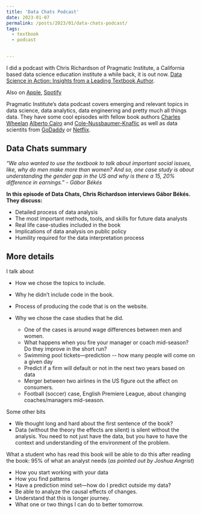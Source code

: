 ```yaml
---
title: 'Data Chats Podcast'
date: 2023-01-07
permalink: /posts/2023/01/data-chats-podcast/
tags:
  - textbook
  - podcast
  

---
```


I did a podcast with Chris Richardson of Pragmatic Institute, a California based data science education institute a while back, it is out now. 
[Data Science in Action: Insights from a Leading Textbook Author](https://ds30.podbean.com/). 

Also on [Apple](https://podcasts.apple.com/us/podcast/data-science-in-action-insights-from-a-leading/id1507005455?i=1000592893701), [Spotify](https://open.spotify.com/episode/0p8nrfxxhdKxp5Zm7tqcVx)

Pragmatic Institute‘s data podcast covers emerging and relevant topics in data science, data analytics, data engineering and pretty much all things data. They have some cool episodes with fellow book authors [Charles Wheelan](https://podcasts.apple.com/us/podcast/charles-wheelan-author-of-naked-statistics-why-data/id1507005455?i=1000571592075) [Alberto Cairo](https://podcasts.apple.com/us/podcast/data-visualization-and-how-to-stop-your-charts-from-lying/id1507005455?i=1000576620853) and [Cole-Nussbaumer-Knaflic](https://podcasts.apple.com/us/podcast/strategies-to-tell-better-stories-with-data/id1507005455?i=1000579708479) as well as data scientits from [GoDaddy](https://podcasts.apple.com/us/podcast/godaddys-senior-data-scientist-on-evaluating-customer/id1507005455?i=1000585882813) or [Netflix](https://podcasts.apple.com/us/podcast/beyond-recommendations-content-data-science-netflix/id1507005455?i=1000529859413).


## Data Chats summary


*“We also wanted to use the textbook to talk about important social issues, like, why do men make more than women? And so, one case study is about understanding the gender gap in the US and why is there a 15, 20% difference in earnings.” - Gábor Békés*
 
**In this episode of Data Chats, Chris Richardson interviews Gábor Békés. They discuss:**

* Detailed process of data analysis
* The most important methods, tools, and skills for future data analysts
* Real life case-studies included in the book
* Implications of data analysis on public policy
* Humility required for the data interpretation process

## More details 

I talk about
* How we chose the topics to include. 
* Why he didn’t include code in the book.
* Process of producing the code that is on the website.

* Why we chose the case studies that he did. 
  * One of the cases is around wage differences between men and women.   
  * What happens when you fire your manager or coach mid-season?  Do they improve in the short run?
  * Swimming pool tickets—prediction -- how many people will come on a given day         
  * Predict if a firm will default or not in the next two years based on data
  * Merger between two airlines in the US figure out the affect on consumers. 
  * Football (soccer) case, English Premiere League, about changing coaches/managers mid-season.

Some other bits
* We thought long and hard about the first sentence of the book? 
* Data (without the theory the effects are silent) is silent without the analysis. You need to not just have the data, but you have to have the context and understanding of the environment of the problem.

What a student who has read this book will be able to do this after reading the book: 95% of what an analyst needs (*as pointed out by Joshua Angrist*)
* How you start working with your data
* How you find patterns
* Have a prediction mind set—how do I predict outside my data?
* Be able to analyze the causal effects of changes.  
* Understand that this is longer journey.
* What one or two things I can do to better tomorrow. 